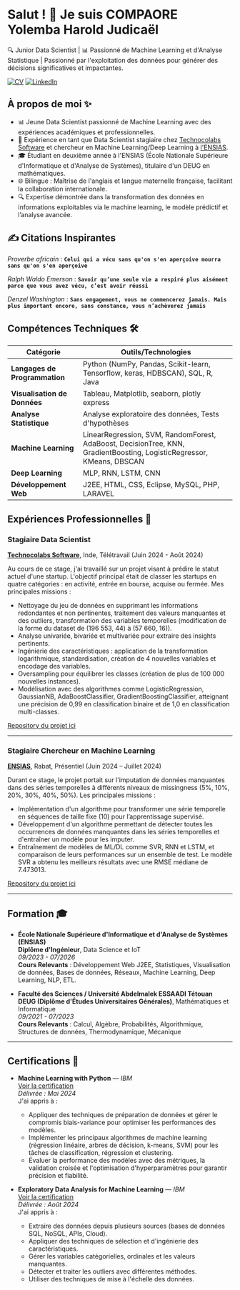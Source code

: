 # Salut ! 👋 Je suis COMPAORE Yolemba Harold Judicaël

🔍 Junior Data Scientist | 📊 Passionné de Machine Learning et d'Analyse Statistique | Passionné par l'exploitation des données pour générer des décisions significatives et impactantes.

[![CV](https://img.shields.io/badge/Mon%20CV-red?style=flat-square&logo=google-chrome&logoColor=white)](https://github.com/202422/202422/blob/main/Resume)
[![LinkedIn](https://img.shields.io/badge/LinkedIn-blue?style=flat-square&logo=linkedin&logoColor=white)](https://www.linkedin.com/in/harold18/)

## À propos de moi ✨
- 📊 Jeune Data Scientist passionné de Machine Learning avec des expériences académiques et professionnelles.
- 🏦 Expérience en tant que Data Scientist stagiaire chez [Technocolabs Software](https://www.technocolabs.com/) et chercheur en Machine Learning/Deep Learning à [l'ENSIAS](https://ensias.um5.ac.ma/).
- 🎓 Étudiant en deuxième année à l'ENSIAS (École Nationale Supérieure d'Informatique et d'Analyse de Systèmes), titulaire d'un DEUG en mathématiques.
- 🌐 Bilingue : Maîtrise de l'anglais et langue maternelle française, facilitant la collaboration internationale.
- 🔍 Expertise démontrée dans la transformation des données en informations exploitables via le machine learning, le modèle prédictif et l’analyse avancée.

## ✍️ Citations Inspirantes
*Proverbe africain* : **`Celui qui a vécu sans qu'on s'en aperçoive mourra sans qu'on s'en aperçoive`**

*Ralph Waldo Emerson* : **`Savoir qu’une seule vie a respiré plus aisément parce que vous avez vécu, c’est avoir réussi`**

*Denzel Washington* : **`Sans engagement, vous ne commencerez jamais. Mais plus important encore, sans constance, vous n’achèverez jamais`**

## Compétences Techniques 🛠️

| **Catégorie**               | **Outils/Technologies**                                               |
|------------------------------|-----------------------------------------------------------------------|
| **Langages de Programmation** | Python (NumPy, Pandas, Scikit-learn, Tensorflow, keras, HDBSCAN), SQL, R, Java |
| **Visualisation de Données**  | Tableau, Matplotlib, seaborn, plotly express                         |
| **Analyse Statistique**       | Analyse exploratoire des données, Tests d'hypothèses                |
| **Machine Learning**          | LinearRegression, SVM, RandomForest, AdaBoost, DecisionTree, KNN, GradientBoosting, LogisticRegressor, KMeans, DBSCAN |
| **Deep Learning**             | MLP, RNN, LSTM, CNN                                                  |
| **Développement Web**         | J2EE, HTML, CSS, Eclipse, MySQL, PHP, LARAVEL                        |

## Expériences Professionnelles 💼

### **Stagiaire Data Scientist**  
**[Technocolabs Software](https://www.technocolabs.com/)**, Inde, Télétravail (Juin 2024 - Août 2024)

Au cours de ce stage, j'ai travaillé sur un projet visant à prédire le statut actuel d'une startup. L'objectif principal était de classer les startups en quatre catégories : en activité, entrée en bourse, acquise ou fermée. Mes principales missions :

- Nettoyage du jeu de données en supprimant les informations redondantes et non pertinentes, traitement des valeurs manquantes et des outliers, transformation des variables temporelles (modification de la forme du dataset de (196 553, 44) à (57 660, 16)).
- Analyse univariée, bivariée et multivariée pour extraire des insights pertinents.
- Ingénierie des caractéristiques : application de la transformation logarithmique, standardisation, création de 4 nouvelles variables et encodage des variables.
- Oversampling pour équilibrer les classes (création de plus de 100 000 nouvelles instances).
- Modélisation avec des algorithmes comme LogisticRegression, GaussianNB, AdaBoostClassifier, GradientBoostingClassifier, atteignant une précision de 0,99 en classification binaire et de 1,0 en classification multi-classes.

[Repository du projet ici](https://github.com/202422/Startup-Operational-Status-prediction-using-Machine-learning)

---

### **Stagiaire Chercheur en Machine Learning**  
**[ENSIAS](https://ensias.um5.ac.ma/)**, Rabat, Présentiel (Juin 2024 – Juillet 2024)

Durant ce stage, le projet portait sur l'imputation de données manquantes dans des séries temporelles à différents niveaux de missingness (5%, 10%, 20%, 30%, 40%, 50%). Les principales missions :

- Implémentation d'un algorithme pour transformer une série temporelle en séquences de taille fixe (10) pour l’apprentissage supervisé.
- Développement d'un algorithme permettant de détecter toutes les occurrences de données manquantes dans les séries temporelles et d'entraîner un modèle pour les imputer.
- Entraînement de modèles de ML/DL comme SVR, RNN et LSTM, et comparaison de leurs performances sur un ensemble de test. Le modèle SVR a obtenu les meilleurs résultats avec une RMSE médiane de 7.473013.

[Repository du projet ici](https://github.com/202422/Time_series_Imputation_using_ML-DL)

---

## Formation 🎓
- **École Nationale Supérieure d'Informatique et d'Analyse de Systèmes (ENSIAS)**  
  **Diplôme d'Ingénieur**, Data Science et IoT  
  *09/2023 - 07/2026*  
  **Cours Relevants** : Développement Web J2EE, Statistiques, Visualisation de données, Bases de données, Réseaux, Machine Learning, Deep Learning, NLP, ETL.

- **Faculté des Sciences / Université Abdelmalek ESSAADI Tétouan**  
  **DEUG (Diplôme d'Études Universitaires Générales)**, Mathématiques et Informatique  
  *09/2021 - 07/2023*  
  **Cours Relevants** : Calcul, Algèbre, Probabilités, Algorithmique, Structures de données, Thermodynamique, Mécanique

---

## Certifications 🏅

- **Machine Learning with Python** — *IBM*  
  [Voir la certification](https://www.coursera.org/account/accomplishments/certificate/F92GS6DEN8CU)  
  *Délivrée : Mai 2024*  
  J'ai appris à :
  - Appliquer des techniques de préparation de données et gérer le compromis biais-variance pour optimiser les performances des modèles.
  - Implémenter les principaux algorithmes de machine learning (régression linéaire, arbres de décision, k-means, SVM) pour les tâches de classification, régression et clustering.
  - Évaluer la performance des modèles avec des métriques, la validation croisée et l'optimisation d'hyperparamètres pour garantir précision et fiabilité.

- **Exploratory Data Analysis for Machine Learning** — *IBM*  
  [Voir la certification](https://www.coursera.org/account/accomplishments/certificate/E7Q9D1E6UYD6)  
  *Délivrée : Août 2024*  
  J'ai appris à :
  - Extraire des données depuis plusieurs sources (bases de données SQL, NoSQL, APIs, Cloud).
  - Appliquer des techniques de sélection et d'ingénierie des caractéristiques.
  - Gérer les variables catégorielles, ordinales et les valeurs manquantes.
  - Détecter et traiter les outliers avec différentes méthodes.
  - Utiliser des techniques de mise à l'échelle des données.

